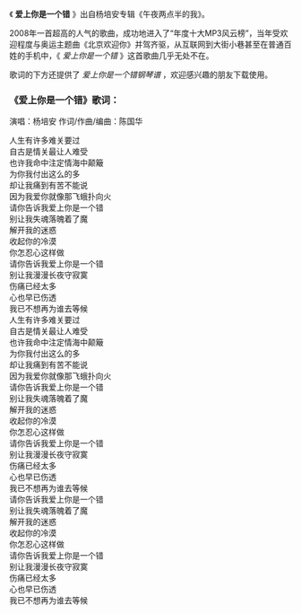 

《 **爱上你是一个错** 》出自杨培安专辑《午夜两点半的我》。

2008年一首超高的人气的歌曲，成功地进入了“年度十大MP3风云榜”，当年受欢迎程度与奥运主题曲《北京欢迎你》并驾齐驱，从互联网到大街小巷甚至在普通百姓的手机中，《
_爱上你是一个错_ 》这首歌曲几乎无处不在。

歌词的下方还提供了 _爱上你是一个错钢琴谱_ ，欢迎感兴趣的朋友下载使用。

### 《爱上你是一个错》歌词：

演唱：杨培安 作词/作曲/编曲：陈国华

人生有许多难关要过  
自古是情关最让人难受  
也许我命中注定情海中颠簸  
为你我付出这么的多  
却让我痛到有苦不能说  
因为我爱你就像那飞蛾扑向火  
请你告诉我爱上你是一个错  
别让我失魂落魄着了魔  
解开我的迷惑  
收起你的冷漠  
你怎忍心这样做  
请你告诉我爱上你是一个错  
别让我漫漫长夜守寂寞  
伤痛已经太多  
心也早已伤透  
我已不想再为谁去等候  
人生有许多难关要过  
自古是情关最让人难受  
也许我命中注定情海中颠簸  
为你我付出这么的多  
却让我痛到有苦不能说  
因为我爱你就像那飞蛾扑向火  
请你告诉我爱上你是一个错  
别让我失魂落魄着了魔  
解开我的迷惑  
收起你的冷漠  
你怎忍心这样做  
请你告诉我爱上你是一个错  
别让我漫漫长夜守寂寞  
伤痛已经太多  
心也早已伤透  
我已不想再为谁去等候  
请你告诉我爱上你是一个错  
别让我失魂落魄着了魔  
解开我的迷惑  
收起你的冷漠  
你怎忍心这样做  
请你告诉我爱上你是一个错  
别让我漫漫长夜守寂寞  
伤痛已经太多  
心也早已伤透  
我已不想再为谁去等候

